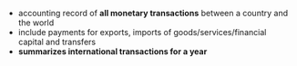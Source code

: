 - accounting record of **all monetary transactions** between a country and the world
- include payments for exports, imports of goods/services/financial capital and transfers
- **summarizes international transactions for a year** 

